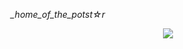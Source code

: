 *_home_of_the_potst&#9734;r*

<p align="center">
  <img src="https://thoreg.github.io/potstar.store/potstar/static/img/potstar-logo.png">
</p>

